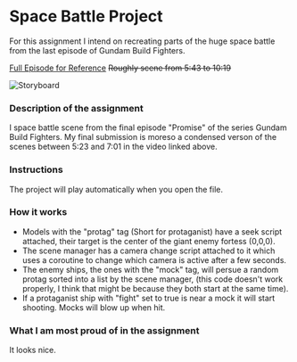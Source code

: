 # Space Battle Project
For this assignment I intend on recreating parts of the huge space battle from the last episode of Gundam Build Fighters.

[Full Episode for Reference](https://www.youtube.com/watch?v=ZTGoBVP9Q_k)
~~Roughly scene from 5:43 to 10:19~~

![Storyboard](https://raw.githubusercontent.com/UniversalEnya/GamesEngines2/master/Space%20Battle%20Storyboard.jpg)

### Description of the assignment
I space battle scene from the final episode "Promise" of the series Gundam Build Fighters. 
My final submission is moreso a condensed verson of the scenes between 5:23 and 7:01 in the video linked above. 

### Instructions
The project will play automatically when you open the file. 

### How it works
- Models with the "protag" tag (Short for protaganist) have a seek script attached, their target is the center of the giant enemy fortess (0,0,0).
- The scene manager has a camera change script attached to it which uses a coroutine to change which camera is active after a few seconds.
- The enemy ships, the ones with the "mock" tag, will persue a random protag sorted into a list by the scene manager, (this code doesn't work properly, I think that might be because they both start at the same time). 
- If a protaganist ship with "fight" set to true is near a mock it will start shooting. Mocks will blow up when hit. 

### What I am most proud of in the assignment
It looks nice. 

